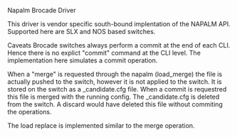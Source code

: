 Napalm Brocade Driver

This driver is vendor specific south-bound implentation of the NAPALM API. Supported here are SLX and NOS based switches.

Caveats
Brocade switches always perform a commit at the end of each CLI. Hence there is no explict "commit" command at the CLI level. The implementation here simulates a commit operation.

When a "merge" is requested through the napalm (load_merge) the file is actually pushed to the switch, however it is not applied to the switch. It is stored on the switch as a _candidate.cfg file. When a commit is requestred this file is merged with the running config. The _candidate.cfg is deleted from the switch. A discard would have deleted this file without commiting the operations.

The load replace is implemented similar to the merge operation.

